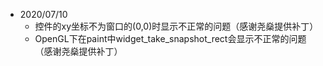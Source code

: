 * 2020/07/10
  *  控件的xy坐标不为窗口的(0,0)时显示不正常的问题（感谢尧燊提供补丁）
  * OpenGL下在paint中widget\_take\_snapshot\_rect会显示不正常的问题（感谢尧燊提供补丁）